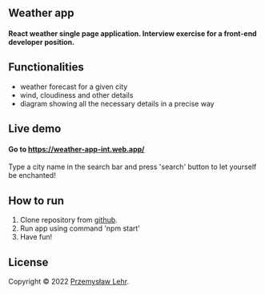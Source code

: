 ## Weather app

#### React weather single page application. Interview exercise for a front-end developer position.

## Functionalities

- weather forecast for a given city
- wind, cloudiness and other details
- diagram showing all the necessary details in a precise way

## Live demo

#### Go to  https://weather-app-int.web.app/

Type a city name in the search bar and press 'search' button to let yourself be enchanted!

## How to run

1. Clone repository from [github](https://github.com/PrzemekL7/weather_app_2).
2. Run app using command 'npm start'
3. Have fun!


## License


Copyright © 2022 [Przemysław Lehr](https://github.com/PrzemekL7).<br/>